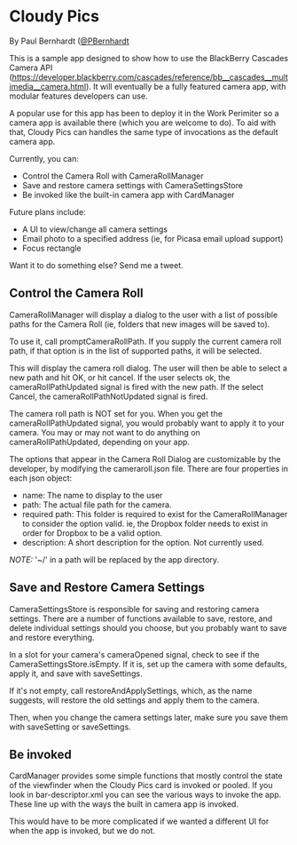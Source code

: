 Cloudy Pics
===========

By Paul Bernhardt ([@PBernhardt](https://twitter.com/PBernhardt "PBernhardt on Twitter")

This is a sample app designed to show how to use the BlackBerry Cascades Camera API (https://developer.blackberry.com/cascades/reference/bb__cascades__multimedia__camera.html). It will eventually be a fully featured camera app, with modular features developers can use.

A popular use for this app has been to deploy it in the Work Perimiter so a camera app is available there (which you are welcome to do). To aid with that, Cloudy Pics can handles the same type of invocations as the default camera app.

Currently, you can:
* Control the Camera Roll with CameraRollManager
* Save and restore camera settings with CameraSettingsStore
* Be invoked like the built-in camera app with CardManager

Future plans include:
* A UI to view/change all camera settings
* Email photo to a specified address (ie, for Picasa email upload support)
* Focus rectangle

Want it to do something else? Send me a tweet.

Control the Camera Roll
-----------------------
CameraRollManager will display a dialog to the user with a list of possible paths for the Camera Roll (ie, folders that new images will be saved to).

To use it, call promptCameraRollPath. If you supply the current camera roll path, if that option is in the list of supported paths, it will be selected.

This will display the camera roll dialog. The user will then be able to select a new path and hit OK, or hit cancel. If the user selects ok, the cameraRollPathUpdated signal is fired with the new path. If the select Cancel, the cameraRollPathNotUpdated signal is fired.

The camera roll path is NOT set for you. When you get the cameraRollPathUpdated signal, you would probably want to apply it to your camera. You may or may not want to do anything on cameraRollPathUpdated, depending on your app.

The options that appear in the Camera Roll Dialog are customizable by the developer, by modifying the cameraroll.json file. There are four properties in each json object:
* name: The name to display to the user
* path: The actual file path for the camera.
* required path: This folder is required to exist for the CameraRollManager to consider the option valid. ie, the Dropbox folder needs to exist in order for Dropbox to be a valid option.
* description: A short description for the option. Not currently used.

_NOTE:_ '~/' in a path will be replaced by the app directory.

Save and Restore Camera Settings
--------------------------------
CameraSettingsStore is responsible for saving and restoring camera settings. There are a number of functions available to save, restore, and delete individual settings should you choose, but you probably want to save and restore everything.

In a slot for your camera's cameraOpened signal, check to see if the CameraSettingsStore.isEmpty. If it is, set up the camera with some defaults, apply it, and save with saveSettings.

If it's not empty, call restoreAndApplySettings, which, as the name suggests, will restore the old settings and apply them to the camera.

Then, when you change the camera settings later, make sure you save them with saveSetting or saveSettings.

Be invoked
----------
CardManager provides some simple functions that mostly control the state of the viewfinder when the Cloudy Pics card is invoked or pooled. If you look in bar-descriptor.xml you can see the various ways to invoke the app. These line up with the ways the built in camera app is invoked.

This would have to be more complicated if we wanted a different UI for when the app is invoked, but we do not.
